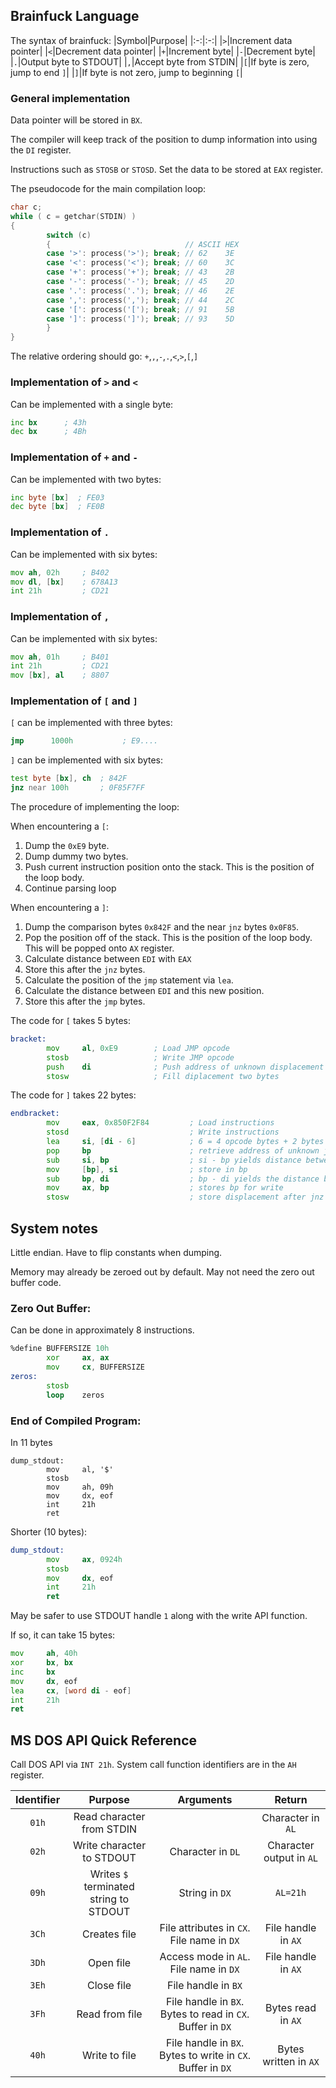 ## Brainfuck Language

The syntax of brainfuck:
|Symbol|Purpose|
|:-:|:-:|
|`>`|Increment data pointer|
|`<`|Decrement data pointer|
|`+`|Increment byte|
|`-`|Decrement byte|
|`.`|Output byte to STDOUT|
|`,`|Accept byte from STDIN|
|`[`|If byte is zero, jump to end `]`|
|`]`|If byte is not zero, jump to beginning `[`|

### General implementation

Data pointer will be stored in `BX`.

The compiler will keep track of the position to dump information into using the `DI` register. 

Instructions such as `STOSB` or `STOSD`. Set the data to be stored at `EAX` register.

The pseudocode for the main compilation loop:
```C
char c;
while ( c = getchar(STDIN) )
{
        switch (c)
        {                              // ASCII HEX
        case '>': process('>'); break; // 62    3E
        case '<': process('<'); break; // 60    3C
        case '+': process('+'); break; // 43    2B
        case '-': process('-'); break; // 45    2D
        case '.': process('.'); break; // 46    2E
        case ',': process(','); break; // 44    2C
        case '[': process('['); break; // 91    5B 
        case ']': process(']'); break; // 93    5D
        }
}
```
The relative ordering should go:
`+`,`,`,`-`,`.`,`<`,`>`,`[`,`]`

### Implementation of `>` and `<`
Can be implemented with a single byte:
```asm
inc bx      ; 43h
dec bx      ; 4Bh
```

### Implementation of `+` and `-`
Can be implemented with two bytes:
```asm
inc byte [bx]  ; FE03
dec byte [bx]  ; FE0B
```

### Implementation of `.`
Can be implemented with six bytes:
```asm
mov ah, 02h     ; B402
mov dl, [bx]    ; 678A13
int 21h         ; CD21
```

### Implementation of `,`
Can be implemented with six bytes:
```asm
mov ah, 01h     ; B401
int 21h         ; CD21
mov [bx], al    ; 8807
```

### Implementation of `[` and `]`
`[` can be implemented with three bytes:
```asm
jmp      1000h           ; E9....
```

`]` can be implemented with six bytes:
```asm
test byte [bx], ch  ; 842F
jnz near 100h       ; 0F85F7FF
```

The procedure of implementing the loop:

When encountering a `[`:
1. Dump the `0xE9` byte.
2. Dump dummy two bytes.
3. Push current instruction position onto the stack. This is the position of the loop body.
4. Continue parsing loop

When encountering a `]`:
1. Dump the comparison bytes `0x842F` and the near `jnz` bytes `0x0F85`.
2. Pop the position off of the stack. This is the position of the loop body. This will be popped onto `AX` register. 
3. Calculate distance between `EDI` with `EAX`
4. Store this after the `jnz` bytes.
5. Calculate the position of the `jmp` statement via `lea`.
6. Calculate the distance between `EDI` and this new position.
7. Store this after the `jmp` bytes.

The code for `[` takes 5 bytes:
```asm
bracket:
        mov     al, 0xE9        ; Load JMP opcode
        stosb                   ; Write JMP opcode
        push    di              ; Push address of unknown displacement
        stosw                   ; Fill diplacement two bytes
```
The code for `]` takes 22 bytes:
```asm
endbracket:
        mov     eax, 0x850F2F84         ; Load instructions
        stosd                           ; Write instructions
        lea     si, [di - 6]            ; 6 = 4 opcode bytes + 2 bytes of unknown displacement after jmp
        pop     bp                      ; retrieve address of unknown jmp displacement in BP
        sub     si, bp                  ; si - bp yields distance between of loop body
        mov     [bp], si                ; store in bp  
        sub     bp, di                  ; bp - di yields the distance between jmp statements
        mov     ax, bp                  ; stores bp for write
        stosw                           ; store displacement after jnz
```

## System notes

Little endian. Have to flip constants when dumping.

Memory may already be zeroed out by default. May not need the zero out buffer code. 

### Zero Out Buffer:
Can be done in approximately 8 instructions.
```asm
%define BUFFERSIZE 10h
        xor     ax, ax
        mov     cx, BUFFERSIZE
zeros:
        stosb
        loop    zeros
```

### End of Compiled Program:
In 11 bytes
```
dump_stdout:
        mov     al, '$'         
        stosb                    
        mov     ah, 09h
        mov     dx, eof
        int     21h
        ret
```
Shorter (10 bytes):
```asm
dump_stdout:
        mov     ax, 0924h
        stosb
        mov     dx, eof
        int     21h
        ret
```

May be safer to use STDOUT handle `1` along with the write API function.

If so, it can take 15 bytes:
```asm
mov     ah, 40h
xor     bx, bx
inc     bx
mov     dx, eof 
lea     cx, [word di - eof]
int     21h
ret
```

## MS DOS API Quick Reference

Call DOS API via `INT 21h`. System call function
identifiers are in the `AH` register. 

|Identifier|Purpose|Arguments|Return|
|:-:|:-:|:-:|:-:|
|`01h`|Read character from STDIN||Character in `AL`|
|`02h`|Write character to STDOUT|Character in `DL`|Character output in `AL`|
|`09h`|Writes `$` terminated string to STDOUT|String in `DX`|`AL=21h`|
|`3Ch`|Creates file|File attributes in `CX`. File name in `DX`|File handle in `AX`|
|`3Dh`|Open file|Access mode in `AL`. File name in `DX`|File handle in `AX`|
|`3Eh`|Close file|File handle in `BX`||
|`3Fh`|Read from file|File handle in `BX`. Bytes to read in `CX`. Buffer in `DX`|Bytes read in `AX`|
|`40h`|Write to file|File handle in `BX`. Bytes to write in `CX`. Buffer in `DX`|Bytes written in `AX`|